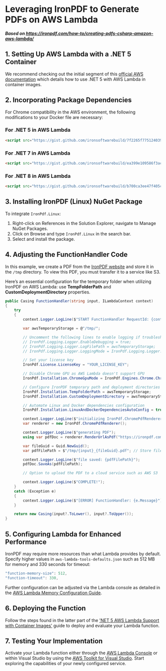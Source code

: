 # Leveraging IronPDF to Generate PDFs on AWS Lambda

***Based on <https://ironpdf.com/how-to/creating-pdfs-csharp-amazon-aws-lambda/>***


## 1. Setting Up AWS Lambda with a .NET 5 Container

We recommend checking out the initial segment of this [official AWS documentation](https://aws.amazon.com/blogs/developer/net-5-aws-lambda-support-with-container-images/) which details how to use .NET 5 with AWS Lambda in container images.

## 2. Incorporating Package Dependencies

For Chrome compatibility in the AWS environment, the following modifications to your Docker file are necessary:

### For .NET 5 in AWS Lambda

```html
<script src="https://gist.github.com/ironsoftwarebuild/7f2265f7751240398fb532bd318fc90c.js"></script>
```

### For .NET 7 in AWS Lambda

```html
<script src="https://gist.github.com/ironsoftwarebuild/ea399e109586f3ac29ebd43d1d0f6285.js"></script>
```

### For .NET 8 in AWS Lambda

```html
<script src="https://gist.github.com/ironsoftwarebuild/b700ca3ee47f405c257e72b2f8a33d52.js"></script>
```

## 3. Installing IronPDF (Linux) NuGet Package

To integrate `IronPdf.Linux`:

1. Right-click on References in the Solution Explorer, navigate to Manage NuGet Packages.
2. Click on Browse and type `IronPdf.Linux` in the search bar.
3. Select and install the package.

## 4. Adjusting the FunctionHandler Code

In this example, we create a PDF from the [IronPDF website](https://ironpdf.com/) and store it in the `/tmp` directory. To view this PDF, you must transfer it to a service like S3.

Here’s an essential configuration for the temporary folder when utilizing IronPDF on AWS Lambda: use **TempFolderPath** and **CustomDeploymentDirectory** properties.

```csharp
public Casing FunctionHandler(string input, ILambdaContext context)
{
    try
    {
        context.Logger.LogLine($"START FunctionHandler RequestId: {context.AwsRequestId} Input: {input}");

        var awsTemporaryStorage = @"/tmp/";

        // Uncomment the following lines to enable logging if troubleshooting is required
        // IronPdf.Logging.Logger.EnableDebugging = true;
        // IronPdf.Logging.Logger.LogFilePath = awsTemporaryStorage;
        // IronPdf.Logging.Logger.LoggingMode = IronPdf.Logging.Logger.LoggingModes.All;

        // Set your license key
        IronPdf.License.LicenseKey = "YOUR_LICENSE_KEY";

        // Disable Chrome GPU as AWS Lambda doesn't support GPU
        IronPdf.Installation.ChromeGpuMode = IronPdf.Engines.Chrome.ChromeGpuModes.Disabled;

        // Configure IronPDF temporary path and deployment directories
        IronPdf.Installation.TempFolderPath = awsTemporaryStorage;
        IronPdf.Installation.CustomDeploymentDirectory = awsTemporaryStorage;

        // Automate Linux and Docker dependencies configuration
        IronPdf.Installation.LinuxAndDockerDependenciesAutoConfig = true;

        context.Logger.LogLine($"initializing IronPdf.ChromePdfRenderer");
        var renderer = new IronPdf.ChromePdfRenderer();

        context.Logger.LogLine($"generating PDF");
        using var pdfDoc = renderer.RenderUrlAsPdf("https://ironpdf.com/");

        var fileGuid = Guid.NewGuid();
        var pdfFilePath = $"/tmp/{input}_{fileGuid}.pdf"; // Store file in /tmp

        context.Logger.LogLine($"file saved: {pdfFilePath}");
        pdfDoc.SaveAs(pdfFilePath);

        // Option to upload the PDF to a cloud service such as AWS S3

        context.Logger.LogLine($"COMPLETE!");
    }
    catch (Exception e)
    {
        context.Logger.LogLine($"[ERROR] FunctionHandler: {e.Message}");
    }

    return new Casing(input?.ToLower(), input?.ToUpper());
}
```

## 5. Configuring Lambda for Enhanced Performance

IronPDF may require more resources than what Lambda provides by default. Specify higher values in `aws-lambda-tools-defaults.json` such as 512 MB for memory and 330 seconds for timeout:

```csharp
"function-memory-size": 512,
"function-timeout": 330,
```

Further configuration can be adjusted via the Lambda console as detailed in the [AWS Lambda Memory Configuration Guide](https://docs.aws.amazon.com/lambda/latest/dg/configuration-function-common.html#configuration-memory-console).

## 6. Deploying the Function

Follow the steps found in the latter part of the ['NET 5 AWS Lambda Support with Container Images'](https://aws.amazon.com/blogs/developer/net-5-aws-lambda-support-with-container-images/) guide to deploy and evaluate your Lambda function.

## 7. Testing Your Implementation

Activate your Lambda function either through the [AWS Lambda Console](https://console.aws.amazon.com/lambda) or within Visual Studio by using the [AWS Toolkit for Visual Studio](https://docs.aws.amazon.com/toolkit-for-visual-studio/latest/user-guide/lambda-creating-project-in-visual-studio.html). Start exploring the capabilities of your newly configured service.